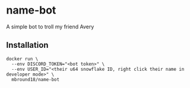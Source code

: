 # name-bot

A simple bot to troll my friend Avery

## Installation

```shell
docker run \
  --env DISCORD_TOKEN="<bot token>" \
  --env USER_ID="<their u64 snowflake ID, right click their name in developer mode>" \
  mbround18/name-bot
```
